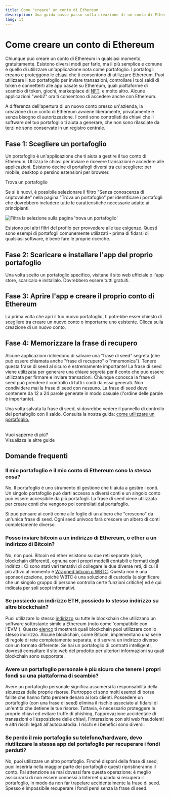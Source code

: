 ```yaml
---
title: Come "creare" un conto di Ethereum
description: Una guida passo-passo sulla creazione di un conto di Ethereum utilizzando un portafoglio.
lang: it
---
```


# Come creare un conto di Ethereum

Chiunque può creare un conto di Ethereum in qualsiasi momento, gratuitamente. Esistono diversi modi per farlo, ma il più semplice e comune è quello di utilizzare un'applicazione nota come portafoglio. I portafogli creano e proteggono le [chiavi](/glossary/#key) che ti consentono di utilizzare Ethereum. Puoi utilizzare il tuo portafoglio per inviare transazioni, controllare i tuoi saldi di token e connetterti alle app basate su Ethereum, quali piattaforme di scambio di token, giochi, marketplace di [NFT](/glossary/#nft), e molto altro. Alcune applicazioni "web2" ora ti consentono di accedere anche con Ethereum.

A differenza dell'apertura di un nuovo conto presso un'azienda, la creazione di un conto di Ethereum avviene liberamente, privatamente e senza bisogno di autorizzazione. I conti sono controllati da chiavi che il software del tuo portafoglio ti aiuta a generare, che non sono rilasciate da terzi né sono conservate in un registro centrale.

## Fase 1: Scegliere un portafoglio

Un portafoglio è un'applicazione che ti aiuta a gestire il tuo conto di Ethereum. Utilizza le chiavi per inviare e ricevere transazioni e accedere alle applicazioni. Esistono decine di portafogli diversi tra cui scegliere: per mobile, desktop o persino estensioni per browser.

<ButtonLink href="/wallets/find-wallet/">
  Trova un portafoglio
</ButtonLink>

Se si è nuovi, è possibile selezionare il filtro "Senza conoscenza di criptovalute" nella pagina "Trova un portafoglio" per identificare i portafogli che dovrebbero includere tutte le caratteristiche necessarie adatte ai principianti.

![Filtra la selezione sulla pagina 'trova un portafoglio'](./wallet-box.png)

Esistono poi altri filtri del profilo per provvedere alle tue esigenze. Questi sono esempi di portafogli comunemente utilizzati - prima di fidarsi di qualsiasi software, è bene fare le proprie ricerche.

## Fase 2: Scaricare e installare l'app del proprio portafoglio

Una volta scelto un portafoglio specifico, visitane il sito web ufficiale o l'app store, scaricalo e installalo. Dovrebbero essere tutti gratuiti.

## Fase 3: Aprire l'app e creare il proprio conto di Ethereum

La prima volta che apri il tuo nuovo portafoglio, ti potrebbe esser chiesto di scegliere tra creare un nuovo conto o importarne uno esistente. Clicca sulla creazione di un nuovo conto.

## Fase 4: Memorizzare la frase di recupero

Alcune applicazioni richiedono di salvare una "frase di seed" segreta (che può essere chiamata anche "frase di recupero" o "mnemonica"). Tenere questa frase di seed al sicuro è estremamente importante! La frase di seed viene utilizzata per generare una chiave segreta per il conto che può essere utilizzata per firmare e inviare transazioni. Chiunque conosca la frase di seed può prendere il controllo di tutti i conti da essa generati. Non condividere mai la frase di seed con nessuno. La frase di seed deve contenere da 12 a 24 parole generate in modo casuale (l'ordine delle parole è importante).

Una volta salvata la frase di seed, si dovrebbe vedere il pannello di controllo del portafoglio con il saldo. Consulta la nostra guida: [come utilizzare un portafoglio.](/guides/how-to-use-a-wallet)

 <br />

<InfoBanner shouldSpaceBetween emoji=":eyes:">
  <div>Vuoi saperne di più?</div>
  <ButtonLink href="/guides/">
    Visualizza le altre guide
  </ButtonLink>
</InfoBanner>

## Domande frequenti

### Il mio portafoglio e il mio conto di Ethereum sono la stessa cosa?

No. Il portafoglio è uno strumento di gestione che ti aiuta a gestire i conti. Un singolo portafoglio può darti accesso a diversi conti e un singolo conto può essere accessibile da più portafogli. La frase di seed viene utilizzata per creare conti che vengono poi controllati dal portafoglio.

Si può pensare ai conti come alle foglie di un albero che "crescono" da un'unica frase di seed. Ogni seed univoco farà crescere un albero di conti completamente diverso.

### Posso inviare bitcoin a un indirizzo di Ethereum, o ether a un indirizzo di Bitcoin?

No, non puoi. Bitcoin ed ether esistono su due reti separate (cioè, blockchain differenti), ognuna con i propri modelli contabili e formati degli indirizzi. Ci sono stati vari tentativi di collegare le due diverse reti, di cui il più attivo al momento è [Wrapped bitcoin o WBTC](https://www.bitcoin.com/get-started/what-is-wbtc/). Questa non è una sponsorizzazione, poiché WBTC è una soluzione di custodia (a significare che un singolo gruppo di persone controlla certe funzioni critiche) ed è qui indicata per soli scopi informativi.

### Se possiedo un indirizzo ETH, possiedo lo stesso indirizzo su altre blockchain?

Puoi utilizzare lo stesso [indirizzo](/glossary/#address) su tutte le blockchain che utilizzano un software sottostante simile a Ethereum (noto come 'compatibile con l'EVM'). Questo [elenco](https://chainlist.org/) ti mostrerà quali blockchain puoi utilizzare con lo stesso indirizzo. Alcune blockchain, come Bitcoin, implementano una serie di regole di rete completamente separata, e ti servirà un indirizzo diverso con un formato differente. Se hai un portafoglio di contratti intelligenti, dovresti consultare il sito web del prodotto per ulteriori informazioni su quali blockchain sono supportate.

### Avere un portafoglio personale è più sicuro che tenere i propri fondi su una piattaforma di scambio?

Avere un portafoglio personale significa assumersi la responsabilità della sicurezza delle proprie risorse. Purtroppo ci sono molti esempi di borse fallite che hanno fatto perdere denaro ai loro clienti. Possedere un portafoglio (con una frase di seed) elimina il rischio associato al fidarsi di un'entità che detiene le tue risorse. Tuttavia, è necessario proteggere le proprie chiavi ed evitare truffe di phishing, l'approvazione accidentale di transazioni o l'esposizione delle chiavi, l'interazione con siti web fraudolenti e altri rischi legati all'autocustodia. I rischi e i benefici sono diversi.

### Se perdo il mio portafoglio su telefono/hardware, devo riutilizzare la stessa app del portafoglio per recuperare i fondi perduti?

No, puoi utilizzare un altro portafoglio. Finché disponi della frase di seed, puoi inserirla nella maggior parte dei portafogli e questi ripristineranno il conto. Fai attenzione se mai dovessi fare questa operazione: è meglio assicurarsi di non essere connessi a Internet quando si recupera il portafoglio, in modo da non far trapelare accidentalmente la frase di seed. Spesso è impossibile recuperare i fondi persi senza la frase di seed.
